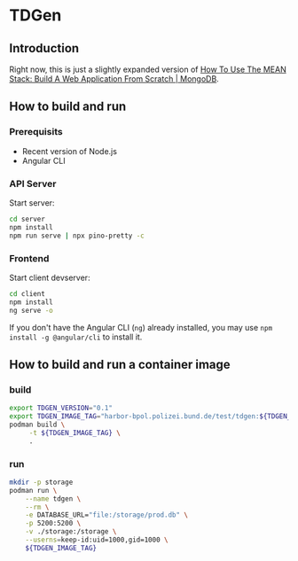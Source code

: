 # TDGen


## Introduction

Right now, this is just a slightly expanded version of [How To Use The MEAN Stack: Build A Web Application From Scratch | MongoDB](https://www.mongodb.com/resources/languages/mean-stack-tutorial).

## How to build and run

### Prerequisits

* Recent version of Node.js
* Angular CLI

### API Server

Start server:

```bash
cd server
npm install
npm run serve | npx pino-pretty -c
```


### Frontend

Start client devserver:

```bash
cd client
npm install
ng serve -o
```

If you don't have the Angular CLI (`ng`) already installed, you may use `npm install -g @angular/cli` to install it.

## How to build and run a container image

### build

```bash
export TDGEN_VERSION="0.1"
export TDGEN_IMAGE_TAG="harbor-bpol.polizei.bund.de/test/tdgen:${TDGEN_VERSION}"
podman build \
     -t ${TDGEN_IMAGE_TAG} \
     .
```

### run

```bash
mkdir -p storage
podman run \
    --name tdgen \
    --rm \
    -e DATABASE_URL="file:/storage/prod.db" \
    -p 5200:5200 \
    -v ./storage:/storage \
    --userns=keep-id:uid=1000,gid=1000 \
    ${TDGEN_IMAGE_TAG}
```
